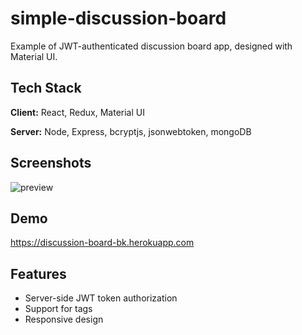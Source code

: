 
# simple-discussion-board

Example of JWT-authenticated discussion board app, designed with Material UI.

## Tech Stack

**Client:** React, Redux, Material UI

**Server:** Node, Express, bcryptjs, jsonwebtoken, mongoDB

## Screenshots

![preview](https://gcdnb.pbrd.co/images/4SQAuXw5v3w6.png?o=1 "simple-discussion-board")

## Demo

https://discussion-board-bk.herokuapp.com
## Features

- Server-side JWT token authorization
- Support for tags
- Responsive design

